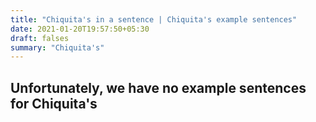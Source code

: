 ```yaml
---
title: "Chiquita's in a sentence | Chiquita's example sentences"
date: 2021-01-20T19:57:50+05:30
draft: falses
summary: "Chiquita's"
---
```

## Unfortunately, we have no example sentences for Chiquita's                 
